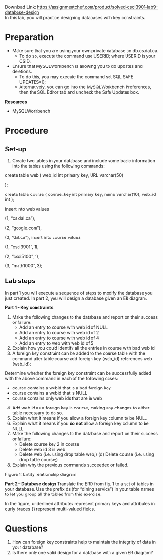 Download Link: https://assignmentchef.com/product/solved-csci3901-lab9-database-design
<br>
In this lab, you will practice designing databases with key constraints.

<h1>Preparation</h1>

<ul>

 <li>Make sure that you are using your own private database on db.cs.dal.ca.

  <ul>

   <li>To do so, execute the command use USERID; where USERID is your CSID.</li>

  </ul></li>

 <li>Ensure that MySQLWorkbench is allowing you to do updates and deletions.

  <ul>

   <li>To do this, you may execute the command set SQL SAFE UPDATES=0;</li>

   <li>Alternatively, you can go into the MySQLWorkbench Preferences, then the SQL Editor tab and uncheck the Safe Updates box.</li>

  </ul></li>

</ul>

<strong>Resources</strong>

<ul>

 <li>MySQLWorkbench</li>

</ul>

<h1>Procedure</h1>

<h2>Set-up</h2>

<ol>

 <li>Create two tables in your database and include some basic information into the tables using the following commands:</li>

</ol>

create table web ( web_id int primary key, URL varchar(50)

);

create table course ( course_key int primary key, name varchar(10), web_id int );

insert into web values

(1, “cs.dal.ca”),

(2, “google.com”),

(3, “dal.ca”); insert into course values

(1, “csci3901”, 1),

(2, “csci5100”, 1),

(3, “math1000”, 3);

<h2>Lab steps</h2>

In part 1 you will execute a sequence of steps to modify the database you just created. In part 2, you will design a database given an ER diagram.

<strong>Part 1 – Key constraints</strong>

<ol>

 <li>Make the following changes to the database and report on their success or failure:

  <ul>

   <li>Add an entry to course with web id of NULL</li>

   <li>Add an entry to course with web id of 2</li>

   <li>Add an entry to course with web id of 4</li>

   <li>Add an entry to web with web id of 5</li>

  </ul></li>

 <li>Explain how you could identify all the entries in course with bad web id</li>

 <li>A foreign key constraint can be added to the course table with the command alter table course add foreign key (web_id) references web (web_id);</li>

</ol>

Determine whether the foreign key constraint can be successfully added with the above command in each of the following cases:

<ul>

 <li>course contains a webid that is a bad foreign key</li>

 <li>course contains a webid that is NULL</li>

 <li>course contains only web ids that are in web</li>

</ul>

<ol start="4">

 <li>Add web id as a foreign key in course, making any changes to either table necessary to do so.</li>

 <li>Explain what it means if you allow a foreign key column to be NULL</li>

 <li>Explain what it means if you <strong>do not </strong>allow a foreign key column to be NULL</li>

 <li>Make the following changes to the database and report on their success or failure:

  <ul>

   <li>Delete course key 2 in course</li>

   <li>Delete web id 3 in web</li>

   <li>Delete web (i.e. using drop table web;) (d) Delete course (i.e. using drop table course;)</li>

  </ul></li>

 <li>Explain why the previous commands succeeded or failed.</li>

</ol>

Figure 1: Entity relationship diagram

<strong>Part 2 – Database design </strong>Translate the ERD from fig. 1 to a set of tables in your database. Use the prefix ds  (for “dining service”) in your table names to let you group all the tables from this exercise.

In the figure, underlined attributes represent primary keys and attributes in curly braces {} represent multi-valued fields.

<h1>Questions</h1>

<ol>

 <li>How can foreign key constraints help to maintain the integrity of data in your database?</li>

 <li>Is there only one valid design for a database with a given ER diagram?</li>

</ol>